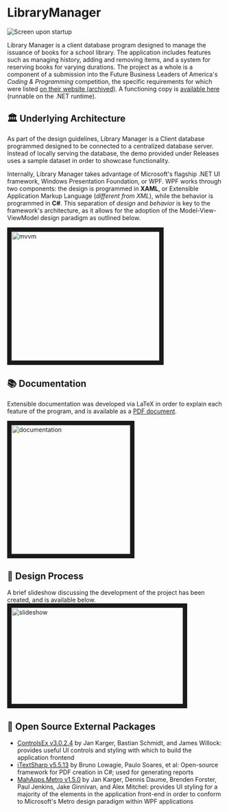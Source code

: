 # LibraryManager

![Screen upon startup](https://i.imgur.com/DcIdyZC.png)

Library Manager is a client database program designed to manage the issuance of books for a school library. The application includes features such as managing history, adding and removing items, and a system for reserving books for varying durations. The project as a whole is a component of a submission into the Future Business Leaders of America's *Coding & Programming* competition, the specific requirements for which were listed [on their website (archived)](https://web.archive.org/web/20180217192136im_/http://www.fbla-pbl.org:80/competitive-event/coding-programming/). A functioning copy is [available here](https://github.com/jazevedo620/LibraryManager/releases/latest) (runnable on the .NET runtime).

## 🏛 Underlying Architecture

As part of the design guidelines, Library Manager is a Client database programmed designed to be connected to a centralized database server. Instead of locally serving the database, the demo provided under Releases uses a sample dataset in order to showcase functionality.

Internally, Library Manager takes advantage of Microsoft's flagship .NET UI framework, Windows Presentation Foundation, or WPF. WPF works through two components: the design is programmed in **XAML**, or Extensible Application Markup Language (*different from XML*), while the behavior is programmed in **C#**. This separation of *design* and *behavior* is key to the framework's architecture, as it allows for the adoption of the Model-View-ViewModel design paradigm as outlined below.

<img src="https://i.imgur.com/k2jowmW.png" alt="mvvm" width="345" height="300" border="10" />

## 📚 Documentation

Extensible documentation was developed via LaTeX in order to explain each feature of the program, and is available as a [PDF document](https://drive.google.com/open?id=1rzvxD1XwVbWNX5nE0kkMXI031g4EwGW_).

<a href="https://drive.google.com/open?id=1rzvxD1XwVbWNX5nE0kkMXI031g4EwGW_" target="_blank"><img src="https://i.imgur.com/NC5QYGQ.png" alt="documentation" width="277" height="300" border="10" /></a>

## 📐 Design Process

A brief slideshow discussing the development of the project has been created, and is available below.
<a href="https://docs.google.com/presentation/d/e/2PACX-1vTGNy98lkIgXEggQ311Q4-lEVoktZXNi6ZJbzeMykYx1stRzgmh1ap6npJRz_zBeCNXJ6MNUN8nVQ-w/pub?start=false&loop=false&delayms=3000" target="_blank"><img src="https://i.imgur.com/7RM6kRB.png" alt="slideshow" width="400" height="224" border="10" /></a>

## 🔗 Open Source External Packages

* [ControlsEx v3.0.2.4](https://github.com/ControlzEx/ControlzEx) by Jan Karger, Bastian Schmidt, and James Willock: provides useful UI controls and styling with which to build the application frontend
* [iTextSharp v5.5.13](https://github.com/itext/itextsharp) by Bruno Lowagie, Paulo Soares, et al: Open-source framework for PDF creation in C#; used for generating reports
* [MahApps.Metro v1.5.0](https://mahapps.com/) by Jan Karger, Dennis Daume, Brenden Forster, Paul Jenkins, Jake Ginnivan, and Alex Mitchel: provides UI styling for a majority of the elements in the application front-end in order to conform to Microsoft's Metro design paradigm within WPF applications
